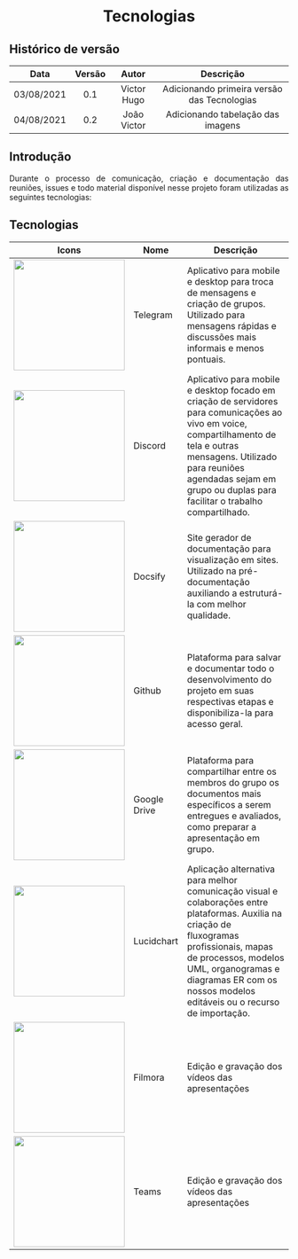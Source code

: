 # <center> Tecnologias

## Histórico de versão
| Data | Versão | Autor | Descrição |
| :-:|:-:|:-:|:-: |
| 03/08/2021 | 0.1 | Victor Hugo | Adicionando primeira versão das Tecnologias |
| 04/08/2021 | 0.2 | João Victor | Adicionando tabelação das imagens |

<div align="justify">

## Introdução
Durante o processo de comunicação, criação e documentação das reuniões, issues e todo material disponível nesse projeto foram utilizadas as seguintes tecnologias:
## Tecnologias
|Icons| Nome | Descrição |
| --- | ---- | --------- |
| <img src='images/telegram.png' width="200"> | Telegram |Aplicativo para mobile e desktop para troca de mensagens e criação de grupos. Utilizado para mensagens rápidas e discussões mais informais e menos pontuais. |
|<img src='images/discord.png' width="200"> | Discord | Aplicativo para mobile e desktop focado em criação de servidores para comunicações ao vivo em voice, compartilhamento de tela e outras mensagens. Utilizado para reuniões agendadas sejam em grupo ou duplas para facilitar o trabalho compartilhado. |
|<img src='images/docsify.png' width="200"> | Docsify |Site gerador de documentação para visualização em sites. Utilizado na pré-documentação auxiliando a estruturá-la com melhor qualidade. |
|<img src='images/github.png' width="200"> | Github | Plataforma para salvar e documentar todo o desenvolvimento do projeto em suas respectivas etapas e disponibiliza-la para acesso geral. |
|<img src='images/drive.png' width="200"> | Google Drive | Plataforma para compartilhar entre os membros do grupo os documentos mais específicos a serem entregues e avaliados, como preparar a apresentação em grupo. |
|<img src='images/lucidchart.png' width="200"> | Lucidchart | Aplicação alternativa para melhor comunicação visual e colaborações entre plataformas. Auxilia na criação de fluxogramas profissionais, mapas de processos, modelos UML, organogramas e diagramas ER com os nossos modelos editáveis ou o recurso de importação. |
|<img src='images/filmora.png' width="200"> | Filmora | Edição e gravação dos vídeos das apresentações |
|<img src='images/teams.png' width="200"> | Teams | Edição e gravação dos vídeos das apresentações |


</div>
